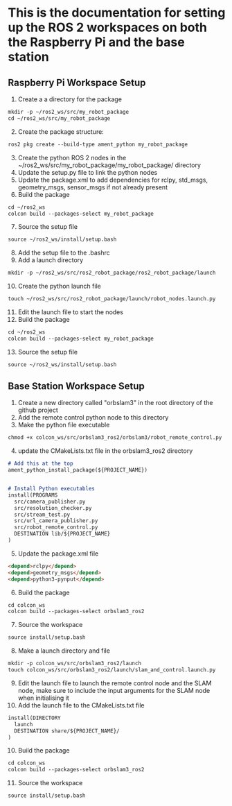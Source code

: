 # This is the documentation for setting up the ROS 2 workspaces on both the Raspberry Pi and the base station

## Raspberry Pi Workspace Setup

1. Create a a directory for the package
```markdown
mkdir -p ~/ros2_ws/src/my_robot_package
cd ~/ros2_ws/src/my_robot_package
```
2. Create the package structure:
```markdown
ros2 pkg create --build-type ament_python my_robot_package
```
3. Create the python ROS 2 nodes in the ~/ros2_ws/src/my_robot_package/my_robot_package/ directory
4. Update the setup.py file to link the python nodes
5. Update the package.xml to add dependencies for rclpy, std_msgs, geometry_msgs, sensor_msgs if not already present
6. Build the package
```markdown
cd ~/ros2_ws
colcon build --packages-select my_robot_package
```
7. Source the setup file
```markdown
source ~/ros2_ws/install/setup.bash
```
8. Add the setup file to the .bashrc
9. Add a launch directory
```markdown
mkdir -p ~/ros2_ws/src/ros2_robot_package/ros2_robot_package/launch
```
10. Create the python launch file
```markdown
touch ~/ros2_ws/src/ros2_robot_package/launch/robot_nodes.launch.py
```
11. Edit the launch file to start the nodes
12. Build the package
```markdown
cd ~/ros2_ws
colcon build --packages-select my_robot_package
```
13. Source the setup file
```markdown
source ~/ros2_ws/install/setup.bash
```

## Base Station Workspace Setup

1. Create a new directory called "orbslam3" in the root directory of the github project
2. Add the remote control python node to this directory
3. Make the python file executable
```markdown
chmod +x colcon_ws/src/orbslam3_ros2/orbslam3/robot_remote_control.py
```
4. update the CMakeLists.txt file in the orbslam3_ros2 directory
```markdown
# Add this at the top
ament_python_install_package(${PROJECT_NAME})


# Install Python executables
install(PROGRAMS
  src/camera_publisher.py
  src/resolution_checker.py
  src/stream_test.py
  src/url_camera_publisher.py
  src/robot_remote_control.py
  DESTINATION lib/${PROJECT_NAME}
)
```
5. Update the package.xml file
```markdown
<depend>rclpy</depend>
<depend>geometry_msgs</depend>
<depend>python3-pynput</depend>
```
6. Build the package
```markdown
cd colcon_ws
colcon build --packages-select orbslam3_ros2
```
7. Source the workspace
```markdown
source install/setup.bash
```
8. Make a launch directory and file
```markdown
mkdir -p colcon_ws/src/orbslam3_ros2/launch
touch colcon_ws/src/orbslam3_ros2/launch/slam_and_control.launch.py
```
9. Edit the launch file to launch the remote control node and the SLAM node, make sure to include the input arguments for the SLAM node when initialising it
10. Add the launch file to the CMakeLists.txt file
```markdown
install(DIRECTORY
  launch
  DESTINATION share/${PROJECT_NAME}/
)
```
10. Build the package
```markdown
cd colcon_ws
colcon build --packages-select orbslam3_ros2
```
11. Source the workspace
```markdown
source install/setup.bash
```




